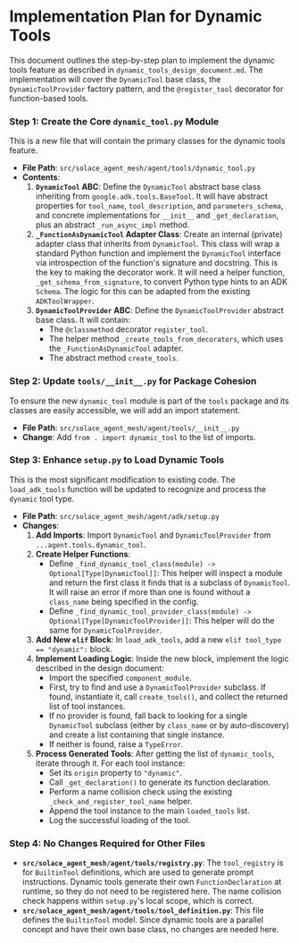 # Implementation Plan for Dynamic Tools

This document outlines the step-by-step plan to implement the dynamic tools feature as described in `dynamic_tools_design_document.md`. The implementation will cover the `DynamicTool` base class, the `DynamicToolProvider` factory pattern, and the `@register_tool` decorator for function-based tools.

### Step 1: Create the Core `dynamic_tool.py` Module

This is a new file that will contain the primary classes for the dynamic tools feature.

-   **File Path**: `src/solace_agent_mesh/agent/tools/dynamic_tool.py`
-   **Contents**:
    1.  **`DynamicTool` ABC**: Define the `DynamicTool` abstract base class inheriting from `google.adk.tools.BaseTool`. It will have abstract properties for `tool_name`, `tool_description`, and `parameters_schema`, and concrete implementations for `__init__` and `_get_declaration`, plus an abstract `_run_async_impl` method.
    2.  **`_FunctionAsDynamicTool` Adapter Class**: Create an internal (private) adapter class that inherits from `DynamicTool`. This class will wrap a standard Python function and implement the `DynamicTool` interface via introspection of the function's signature and docstring. This is the key to making the decorator work. It will need a helper function, `_get_schema_from_signature`, to convert Python type hints to an ADK `Schema`. The logic for this can be adapted from the existing `ADKToolWrapper`.
    3.  **`DynamicToolProvider` ABC**: Define the `DynamicToolProvider` abstract base class. It will contain:
        -   The `@classmethod` decorator `register_tool`.
        -   The helper method `_create_tools_from_decorators`, which uses the `_FunctionAsDynamicTool` adapter.
        -   The abstract method `create_tools`.

### Step 2: Update `tools/__init__.py` for Package Cohesion

To ensure the new `dynamic_tool` module is part of the `tools` package and its classes are easily accessible, we will add an import statement.

-   **File Path**: `src/solace_agent_mesh/agent/tools/__init__.py`
-   **Change**: Add `from . import dynamic_tool` to the list of imports.

### Step 3: Enhance `setup.py` to Load Dynamic Tools

This is the most significant modification to existing code. The `load_adk_tools` function will be updated to recognize and process the `dynamic` tool type.

-   **File Path**: `src/solace_agent_mesh/agent/adk/setup.py`
-   **Changes**:
    1.  **Add Imports**: Import `DynamicTool` and `DynamicToolProvider` from `...agent.tools.dynamic_tool`.
    2.  **Create Helper Functions**:
        -   Define `_find_dynamic_tool_class(module) -> Optional[Type[DynamicTool]]`: This helper will inspect a module and return the first class it finds that is a subclass of `DynamicTool`. It will raise an error if more than one is found without a `class_name` being specified in the config.
        -   Define `_find_dynamic_tool_provider_class(module) -> Optional[Type[DynamicToolProvider]]`: This helper will do the same for `DynamicToolProvider`.
    3.  **Add New `elif` Block**: In `load_adk_tools`, add a new `elif tool_type == "dynamic":` block.
    4.  **Implement Loading Logic**: Inside the new block, implement the logic described in the design document:
        -   Import the specified `component_module`.
        -   First, try to find and use a `DynamicToolProvider` subclass. If found, instantiate it, call `create_tools()`, and collect the returned list of tool instances.
        -   If no provider is found, fall back to looking for a single `DynamicTool` subclass (either by `class_name` or by auto-discovery) and create a list containing that single instance.
        -   If neither is found, raise a `TypeError`.
    5.  **Process Generated Tools**: After getting the list of `dynamic_tools`, iterate through it. For each tool instance:
        -   Set its `origin` property to `"dynamic"`.
        -   Call `_get_declaration()` to generate its function declaration.
        -   Perform a name collision check using the existing `_check_and_register_tool_name` helper.
        -   Append the tool instance to the main `loaded_tools` list.
        -   Log the successful loading of the tool.

### Step 4: No Changes Required for Other Files

-   **`src/solace_agent_mesh/agent/tools/registry.py`**: The `tool_registry` is for `BuiltinTool` definitions, which are used to generate prompt instructions. Dynamic tools generate their own `FunctionDeclaration` at runtime, so they do not need to be registered here. The name collision check happens within `setup.py`'s local scope, which is correct.
-   **`src/solace_agent_mesh/agent/tools/tool_definition.py`**: This file defines the `BuiltinTool` model. Since dynamic tools are a parallel concept and have their own base class, no changes are needed here.
